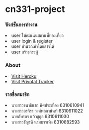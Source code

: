 # cn331-project

### ฟังก์ชั่นการทำงาน
<li>user ให้คะแนนสถานที่ท่องเที่ยว</li>
<li>user login & register</li>
<li>user คำนวณค่าโดยสารได้</li>
<li>user สร้างกระทู้</li>


### About
<li><a href="https://bts-for-fun.herokuapp.com/about/">Visit Heroku</a></li>
<li><a href="https://www.pivotaltracker.com/n/projects/2607398/">Visit Privotal Tracker</a></li>



### รายชื่อสมาชิก
<li>นางสาวชนาธินาถ พิศประเทือง 6310610941</li>
<li>นางสาวอรจิรา วงศ์พลกานันท์ 6310611022</li>
<li>นายภัทรกร แก้วชูกุล 6310611030</li>
<li>นางสาวธัญรดี นามบรรเทิง 6310682593</li>
